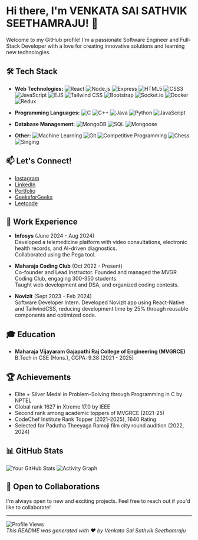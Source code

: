 # Hi there, I'm VENKATA SAI SATHVIK SEETHAMRAJU! 👋

Welcome to my GitHub profile! I'm a passionate Software Engineer and Full-Stack Developer with a love for creating innovative solutions and learning new technologies.

## 🛠️ Tech Stack

- **Web Technologies:**
  ![React](https://img.shields.io/badge/-React-61DAFB?style=flat&logo=react&logoColor=white)
  ![Node.js](https://img.shields.io/badge/-Node.js-339933?style=flat&logo=node.js&logoColor=white)
  ![Express](https://img.shields.io/badge/-Express-000000?style=flat&logo=express&logoColor=white)
  ![HTML5](https://img.shields.io/badge/-HTML5-E34F26?style=flat&logo=html5&logoColor=white)
  ![CSS3](https://img.shields.io/badge/-CSS3-1572B6?style=flat&logo=css3&logoColor=white)
  ![JavaScript](https://img.shields.io/badge/-JavaScript-F7DF1E?style=flat&logo=javascript&logoColor=black)
  ![EJS](https://img.shields.io/badge/-EJS-4F5B93?style=flat&logo=ejs&logoColor=white)
  ![Tailwind CSS](https://img.shields.io/badge/-Tailwind%20CSS-06B6D4?style=flat&logo=tailwind-css&logoColor=white)
  ![Bootstrap](https://img.shields.io/badge/-Bootstrap-7952B3?style=flat&logo=bootstrap&logoColor=white)
  ![Socket.io](https://img.shields.io/badge/-Socket.io-010101?style=flat&logo=socket.io&logoColor=white)
  ![Docker](https://img.shields.io/badge/-Docker-2496ED?style=flat&logo=docker&logoColor=white)
  ![Redux](https://img.shields.io/badge/-Redux-764ABC?style=flat&logo=redux&logoColor=white)  

- **Programming Languages:**
  ![C](https://img.shields.io/badge/-C-A8B9CC?style=flat&logo=c&logoColor=black)
  ![C++](https://img.shields.io/badge/-C%2B%2B-F34B7D?style=flat&logo=c%2B%2B&logoColor=white)
  ![Java](https://img.shields.io/badge/-Java-007396?style=flat&logo=java&logoColor=white)
  ![Python](https://img.shields.io/badge/-Python-3776AB?style=flat&logo=python&logoColor=white)
  ![JavaScript](https://img.shields.io/badge/-JavaScript-F7DF1E?style=flat&logo=javascript&logoColor=black)

- **Database Management:**
  ![MongoDB](https://img.shields.io/badge/-MongoDB-47A248?style=flat&logo=mongodb&logoColor=white)
  ![SQL](https://img.shields.io/badge/-SQL-003B57?style=flat&logo=postgresql&logoColor=white)
  ![Mongoose](https://img.shields.io/badge/-Mongoose-880000?style=flat&logo=mongoose&logoColor=white)

- **Other:**
  ![Machine Learning](https://img.shields.io/badge/-Machine%20Learning-F5A300?style=flat&logo=python&logoColor=white)
  ![Git](https://img.shields.io/badge/-Git-F05032?style=flat&logo=git&logoColor=white)
  ![Competitive Programming](https://img.shields.io/badge/-Competitive%20Programming-2D2D2D?style=flat&logo=codeforces&logoColor=white)
  ![Chess](https://img.shields.io/badge/-Chess-000000?style=flat&logo=chess&logoColor=white)
  ![Singing](https://img.shields.io/badge/-Singing-FF0000?style=flat&logo=singing&logoColor=white)

## 📫 Let's Connect!

- [Instagram](https://www.instagram.com/svssathvik7/?hl=en)
- [LinkedIn](https://www.linkedin.com/in/sathvik-svs-a76596230/)
- [Portfolio](http://sathvik-7-portfolio.onrender.com/)
- [GeeksforGeeks](https://www.geeksforgeeks.org/user/svssathvik77/)
- [Leetcode](https://leetcode.com/u/sevesasa77/)

## 💼 Work Experience

- **Infosys** (June 2024 - Aug 2024)  
  Developed a telemedicine platform with video consultations, electronic health records, and AI-driven diagnostics.  
  Collaborated using the Pega tool.

- **Maharaja Coding Club** (Oct 2022 - Present)  
  Co-founder and Lead Instructor. Founded and managed the MVGR Coding Club, engaging 300-350 students.  
  Taught web development and DSA, and organized coding contests.

- **Novizit** (Sept 2023 - Feb 2024)  
  Software Developer Intern. Developed Novizit app using React-Native and TailwindCSS, reducing development time by 25% through reusable components and optimized code.

## 🎓 Education

- **Maharaja Vijayaram Gajapathi Raj College of Engineering (MVGRCE)**  
  B.Tech in CSE (Hons.), CGPA: 9.38 (2021 - 2025)

## 🏆 Achievements

- Elite + Silver Medal in Problem-Solving through Programming in C by NPTEL
- Global rank 1627 in Xtreme 17.0 by IEEE
- Second rank among academic toppers of MVGRCE (2021-25)
- CodeChef Institute Rank Topper (2021-2025), 1640 Rating
- Selected for Padutha Theeyaga Ramoji film city round audition (2022, 2024)

## 📊 GitHub Stats

![Your GitHub Stats](https://github-readme-stats.vercel.app/api?username=svssathvik7&show_icons=true&theme=dark)
![Activity Graph](https://github-profile-summary-cards.vercel.app/api/cards/most-commit-language?username=svssathvik7&theme=dark)  


## 📅 Open to Collaborations

I'm always open to new and exciting projects. Feel free to reach out if you'd like to collaborate!

---
![Profile Views](https://komarev.com/ghpvc/?username=svssathvik7)  
*This README was generated with ❤️ by Venkata Sai Sathvik Seethamraju*
